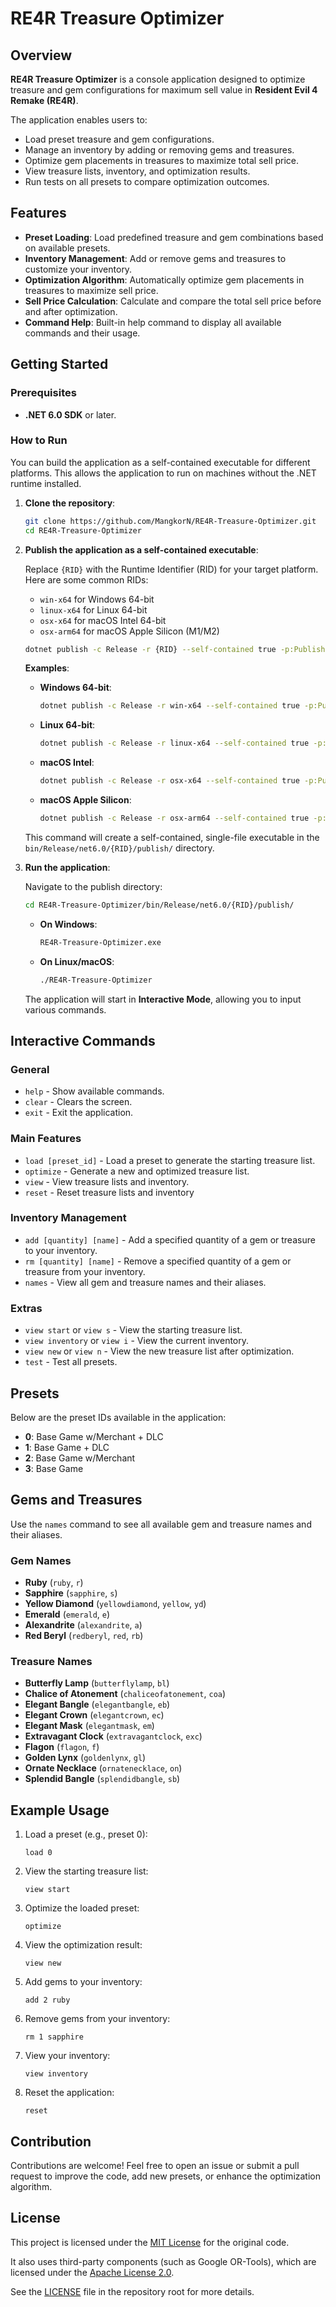 # RE4R Treasure Optimizer

## Overview

**RE4R Treasure Optimizer** is a console application designed to optimize treasure and gem configurations for maximum sell value in **Resident Evil 4 Remake (RE4R)**.

The application enables users to:
- Load preset treasure and gem configurations.
- Manage an inventory by adding or removing gems and treasures.
- Optimize gem placements in treasures to maximize total sell price.
- View treasure lists, inventory, and optimization results.
- Run tests on all presets to compare optimization outcomes.

## Features

- **Preset Loading**: Load predefined treasure and gem combinations based on available presets.
- **Inventory Management**: Add or remove gems and treasures to customize your inventory.
- **Optimization Algorithm**: Automatically optimize gem placements in treasures to maximize sell price.
- **Sell Price Calculation**: Calculate and compare the total sell price before and after optimization.
- **Command Help**: Built-in help command to display all available commands and their usage.

## Getting Started

### Prerequisites

- **.NET 6.0 SDK** or later.

### How to Run

You can build the application as a self-contained executable for different platforms. This allows the application to run on machines without the .NET runtime installed.

1. **Clone the repository**:

    ```bash
    git clone https://github.com/MangkorN/RE4R-Treasure-Optimizer.git
    cd RE4R-Treasure-Optimizer
    ```

2. **Publish the application as a self-contained executable**:

    Replace `{RID}` with the Runtime Identifier (RID) for your target platform. Here are some common RIDs:

    - `win-x64` for Windows 64-bit
    - `linux-x64` for Linux 64-bit
    - `osx-x64` for macOS Intel 64-bit
    - `osx-arm64` for macOS Apple Silicon (M1/M2)

    ```bash
    dotnet publish -c Release -r {RID} --self-contained true -p:PublishSingleFile=true
    ```

    **Examples**:

    - **Windows 64-bit**:

      ```bash
      dotnet publish -c Release -r win-x64 --self-contained true -p:PublishSingleFile=true
      ```

    - **Linux 64-bit**:

      ```bash
      dotnet publish -c Release -r linux-x64 --self-contained true -p:PublishSingleFile=true
      ```

    - **macOS Intel**:

      ```bash
      dotnet publish -c Release -r osx-x64 --self-contained true -p:PublishSingleFile=true
      ```

    - **macOS Apple Silicon**:

      ```bash
      dotnet publish -c Release -r osx-arm64 --self-contained true -p:PublishSingleFile=true
      ```

    This command will create a self-contained, single-file executable in the `bin/Release/net6.0/{RID}/publish/` directory.

3. **Run the application**:

    Navigate to the publish directory:

    ```bash
    cd RE4R-Treasure-Optimizer/bin/Release/net6.0/{RID}/publish/
    ```

    - **On Windows**:

      ```bash
      RE4R-Treasure-Optimizer.exe
      ```

    - **On Linux/macOS**:

      ```bash
      ./RE4R-Treasure-Optimizer
      ```

    The application will start in **Interactive Mode**, allowing you to input various commands.

## Interactive Commands

### General

- `help` - Show available commands.
- `clear` - Clears the screen.
- `exit` - Exit the application.

### Main Features

- `load [preset_id]` - Load a preset to generate the starting treasure list.
- `optimize` - Generate a new and optimized treasure list.
- `view` - View treasure lists and inventory.
- `reset` - Reset treasure lists and inventory

### Inventory Management

- `add [quantity] [name]` - Add a specified quantity of a gem or treasure to your inventory.
- `rm [quantity] [name]` - Remove a specified quantity of a gem or treasure from your inventory.
- `names` - View all gem and treasure names and their aliases.

### Extras

- `view start` or `view s` - View the starting treasure list.
- `view inventory` or `view i` - View the current inventory.
- `view new` or `view n` - View the new treasure list after optimization.
- `test` - Test all presets.

## Presets

Below are the preset IDs available in the application:

- **0**: Base Game w/Merchant + DLC
- **1**: Base Game + DLC
- **2**: Base Game w/Merchant
- **3**: Base Game

## Gems and Treasures

Use the `names` command to see all available gem and treasure names and their aliases.

### Gem Names

- **Ruby** (`ruby`, `r`)
- **Sapphire** (`sapphire`, `s`)
- **Yellow Diamond** (`yellowdiamond`, `yellow`, `yd`)
- **Emerald** (`emerald`, `e`)
- **Alexandrite** (`alexandrite`, `a`)
- **Red Beryl** (`redberyl`, `red`, `rb`)

### Treasure Names

- **Butterfly Lamp** (`butterflylamp`, `bl`)
- **Chalice of Atonement** (`chaliceofatonement`, `coa`)
- **Elegant Bangle** (`elegantbangle`, `eb`)
- **Elegant Crown** (`elegantcrown`, `ec`)
- **Elegant Mask** (`elegantmask`, `em`)
- **Extravagant Clock** (`extravagantclock`, `exc`)
- **Flagon** (`flagon`, `f`)
- **Golden Lynx** (`goldenlynx`, `gl`)
- **Ornate Necklace** (`ornatenecklace`, `on`)
- **Splendid Bangle** (`splendidbangle`, `sb`)

## Example Usage

1. Load a preset (e.g., preset 0):

    ```plaintext
    load 0
    ```

2. View the starting treasure list:

    ```plaintext
    view start
    ```

3. Optimize the loaded preset:

    ```plaintext
    optimize
    ```

4. View the optimization result:

    ```plaintext
    view new
    ```

5. Add gems to your inventory:

    ```plaintext
    add 2 ruby
    ```

6. Remove gems from your inventory:

    ```plaintext
    rm 1 sapphire
    ```

7. View your inventory:

    ```plaintext
    view inventory
    ```

8. Reset the application:

    ```plaintext
    reset
    ```

## Contribution

Contributions are welcome! Feel free to open an issue or submit a pull request to improve the code, add new presets, or enhance the optimization algorithm.

## License

This project is licensed under the [MIT License](./LICENSE) for the original code. 

It also uses third-party components (such as Google OR-Tools), which are licensed under the [Apache License 2.0](https://www.apache.org/licenses/LICENSE-2.0). 

See the [LICENSE](./LICENSE) file in the repository root for more details.